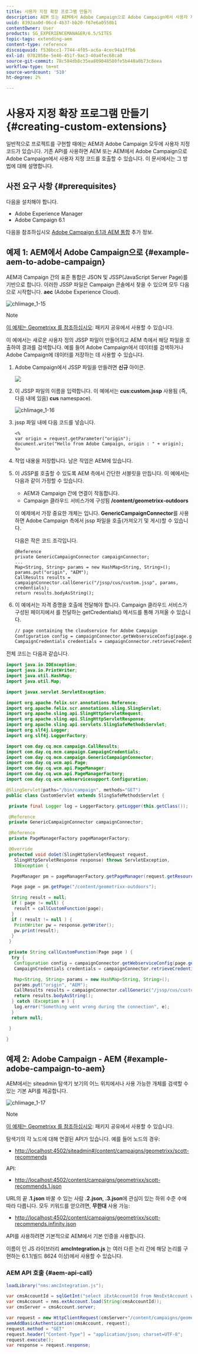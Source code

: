 ```yaml
---
title: 사용자 지정 확장 프로그램 만들기
description: AEM 또는 AEM에서 Adobe Campaign으로 Adobe Campaign에서 사용자 지정 코드를 호출할 수 있습니다.
uuid: 8392aa0d-06cd-4b37-bb20-f67e6a0550b1
contentOwner: User
products: SG_EXPERIENCEMANAGER/6.5/SITES
topic-tags: extending-aem
content-type: reference
discoiquuid: f536bcc1-7744-4f05-ac6a-4cec94a1ffb6
exl-id: 0702858e-5e46-451f-9ac3-40a4fec68ca0
source-git-commit: 78c584db8c35ea809048580fe5b440a0b73c8eea
workflow-type: tm+mt
source-wordcount: '510'
ht-degree: 2%

---
```


# 사용자 지정 확장 프로그램 만들기{#creating-custom-extensions}

일반적으로 프로젝트를 구현할 때에는 AEM과 Adobe Campaign 모두에 사용자 지정 코드가 있습니다. 기존 API를 사용하면 AEM 또는 AEM에서 Adobe Campaign으로 Adobe Campaign에서 사용자 지정 코드를 호출할 수 있습니다. 이 문서에서는 그 방법에 대해 설명합니다.

## 사전 요구 사항 {#prerequisites}

다음을 설치해야 합니다.

* Adobe Experience Manager
* Adobe Campaign 6.1

다음을 참조하십시오 [Adobe Campaign 6.1과 AEM 통합](/help/sites-administering/campaignonpremise.md) 추가 정보.

## 예제 1: AEM에서 Adobe Campaign으로 {#example-aem-to-adobe-campaign}

AEM과 Campaign 간의 표준 통합은 JSON 및 JSSP(JavaScript Server Page)를 기반으로 합니다. 이러한 JSSP 파일은 Campaign 콘솔에서 찾을 수 있으며 모두 다음으로 시작합니다. **aec** (Adobe Experience Cloud).

![chlimage_1-15](assets/chlimage_1-15a.png)

>[!NOTE]
>
>[이 예제는 Geometrixx 를 참조하십시오](/help/sites-developing/we-retail.md): 패키지 공유에서 사용할 수 있습니다.

이 예에서는 새로운 사용자 정의 JSSP 파일이 만들어지고 AEM 측에서 해당 파일을 호출하여 결과를 검색합니다. 예를 들어 Adobe Campaign에서 데이터를 검색하거나 Adobe Campaign에 데이터를 저장하는 데 사용할 수 있습니다.

1. Adobe Campaign에서 JSSP 파일을 만들려면 **신규** 아이콘.

   ![](do-not-localize/chlimage_1-4a.png)

1. 이 JSSP 파일의 이름을 입력합니다. 이 예에서는 **cus:custom.jssp** 사용됨 (즉, 다음 내에 있음) **cus** namespace).

   ![chlimage_1-16](assets/chlimage_1-16a.png)

1. jssp 파일 내에 다음 코드를 넣습니다.

   ```
   <%
   var origin = request.getParameter("origin");
   document.write("Hello from Adobe Campaign, origin : " + origin);
   %>
   ```

1. 작업 내용을 저장합니다. 남은 작업은 AEM에 있습니다.
1. 이 JSSP를 호출할 수 있도록 AEM 측에서 간단한 서블릿을 만듭니다. 이 예에서는 다음과 같이 가정할 수 있습니다.

   * AEM과 Campaign 간에 연결이 작동합니다.
   * Campaign 클라우드 서비스가에 구성됨 **/content/geometrixx-outdoors**

   이 예제에서 가장 중요한 개체는 입니다. **GenericCampaignConnector**&#x200B;를 사용하면 Adobe Campaign 측에서 jssp 파일을 호출(가져오기 및 게시)할 수 있습니다.

   다음은 작은 코드 조각입니다.

   ```
   @Reference
   private GenericCampaignConnector campaignConnector;
   ...
   Map<String, String> params = new HashMap<String, String>();
   params.put("origin", "AEM");
   CallResults results = campaignConnector.callGeneric("/jssp/cus/custom.jssp", params, credentials);
   return results.bodyAsString();
   ```

1. 이 예에서는 자격 증명을 호출에 전달해야 합니다. Campaign 클라우드 서비스가 구성된 페이지에서 를 전달하는 getCredentials() 메서드를 통해 가져올 수 있습니다.

   ```xml
   // page containing the cloudservice for Adobe Campaign
   Configuration config = campaignConnector.getWebserviceConfig(page.getContentResource().getParent());
   CampaignCredentials credentials = campaignConnector.retrieveCredentials(config);
   ```

전체 코드는 다음과 같습니다.

```java
import java.io.IOException;
import java.io.PrintWriter;
import java.util.HashMap;
import java.util.Map;

import javax.servlet.ServletException;

import org.apache.felix.scr.annotations.Reference;
import org.apache.felix.scr.annotations.sling.SlingServlet;
import org.apache.sling.api.SlingHttpServletRequest;
import org.apache.sling.api.SlingHttpServletResponse;
import org.apache.sling.api.servlets.SlingSafeMethodsServlet;
import org.slf4j.Logger;
import org.slf4j.LoggerFactory;

import com.day.cq.mcm.campaign.CallResults;
import com.day.cq.mcm.campaign.CampaignCredentials;
import com.day.cq.mcm.campaign.GenericCampaignConnector;
import com.day.cq.wcm.api.Page;
import com.day.cq.wcm.api.PageManager;
import com.day.cq.wcm.api.PageManagerFactory;
import com.day.cq.wcm.webservicesupport.Configuration;

@SlingServlet(paths="/bin/campaign", methods="GET")
public class CustomServlet extends SlingSafeMethodsServlet {

 private final Logger log = LoggerFactory.getLogger(this.getClass());

 @Reference
 private GenericCampaignConnector campaignConnector;

 @Reference
 private PageManagerFactory pageManagerFactory;

 @Override
 protected void doGet(SlingHttpServletRequest request,
   SlingHttpServletResponse response) throws ServletException,
   IOException {

  PageManager pm = pageManagerFactory.getPageManager(request.getResourceResolver());

  Page page = pm.getPage("/content/geometrixx-outdoors");

  String result = null;
  if ( page != null) {
   result = callCustomFunction(page);
  }
  if ( result != null ) {
   PrintWriter pw = response.getWriter();
   pw.print(result);
  }
 }

 private String callCustomFunction(Page page ) {
  try {
   Configuration config = campaignConnector.getWebserviceConfig(page.getContentResource().getParent());
   CampaignCredentials credentials = campaignConnector.retrieveCredentials(config);

   Map<String, String> params = new HashMap<String, String>();
   params.put("origin", "AEM");
   CallResults results = campaignConnector.callGeneric("/jssp/cus/custom.jssp", params, credentials);
   return results.bodyAsString();
  } catch (Exception e ) {
   log.error("Something went wrong during the connection", e);
  }
  return null;

 }

}
```

## 예제 2: Adobe Campaign - AEM {#example-adobe-campaign-to-aem}

AEM에서는 siteadmin 탐색기 보기의 어느 위치에서나 사용 가능한 개체를 검색할 수 있는 기본 API를 제공합니다.

![chlimage_1-17](assets/chlimage_1-17a.png)

>[!NOTE]
>
>[이 예제는 Geometrixx 를 참조하십시오](/help/sites-developing/we-retail.md): 패키지 공유에서 사용할 수 있습니다.

탐색기의 각 노드에 대해 연결된 API가 있습니다. 예를 들어 노드의 경우:

* [http://localhost:4502/siteadmin#/content/campaigns/geometrixx/scott-recommends](http://localhost:4502/siteadmin#/content/campaigns/geometrixx/scott-recommends)

API:

* [http://localhost:4502/content/campaigns/geometrixx/scott-recommends.1.json](http://localhost:4502/content/campaigns/geometrixx/scott-recommends.2.json)

URL의 끝 **.1.json** 바꿀 수 있는 사람 **.2.json**, **.3.json**&#x200B;에 관심이 있는 하위 수준 수에 따라 다릅니다. 모두 키워드를 얻으려면, **무한대** 사용 가능:

* [http://localhost:4502/content/campaigns/geometrixx/scott-recommends.infinity.json](http://localhost:4502/content/campaigns/geometrixx/scott-recommends.2.json)

API를 사용하려면 기본적으로 AEM에서 기본 인증을 사용합니다.

이름이 인 JS 라이브러리 **amcIntegration.js** 는 여러 다른 논리 간에 해당 논리를 구현하는 6.1.1(빌드 8624 이상)에서 사용할 수 있습니다.

### AEM API 호출 {#aem-api-call}

```java
loadLibrary("nms:amcIntegration.js");

var cmsAccountId = sqlGetInt("select iExtAccountId from NmsExtAccount where sName=$(sz)","aemInstance")
var cmsAccount = nms.extAccount.load(String(cmsAccountId));
var cmsServer = cmsAccount.server;

var request = new HttpClientRequest(cmsServer+"/content/campaigns/geometrixx.infinity.json")
aemAddBasicAuthentication(cmsAccount, request);
request.method = "GET"
request.header["Content-Type"] = "application/json; charset=UTF-8";
request.execute();
var response = request.response;
```
